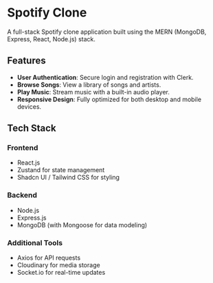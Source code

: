 # Spotify Clone

A full-stack Spotify clone application built using the MERN (MongoDB, Express, React, Node.js) stack.

## Features

- **User Authentication**: Secure login and registration with Clerk.
- **Browse Songs**: View a library of songs and artists.
- **Play Music**: Stream music with a built-in audio player.
- **Responsive Design**: Fully optimized for both desktop and mobile devices.

## Tech Stack

### Frontend
- React.js
- Zustand for state management
- Shadcn UI / Tailwind CSS for styling

### Backend
- Node.js
- Express.js
- MongoDB (with Mongoose for data modeling)

### Additional Tools
- Axios for API requests
- Cloudinary for media storage
- Socket.io for real-time updates
